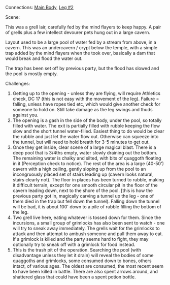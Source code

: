 Connections: [Main Body](Main%20Body.md), [Leg #2](Leg%202)

Scene:
 
This was a grell lair, carefully fed by the mind flayers to keep happy. A pair of grells plus a few intellect devourer pets hung out in a large cavern.
 
Layout used to be a large pool of water fed by a stream from above, in a cavern. This was an undercavern / crypt below the temple, with a simple trap added by the mind flayers when the took over, basically a dam that would break and flood the water out.
 
The trap has been set off by previous party, but the flood has slowed and the pool is mostly empty.
 
Challenges:

1. Getting up to the opening - unless they are flying, will require Athletics check, DC 17 (this is not easy with the movement of the leg). Failure = falling, unless have ropes tied etc, which would give another check for someone to hold on. Still take damage as the leg swings and thuds against you.
2. The opening is a gash in the side of the body, under the pool, so totally filled with water. The exit is partially filled with rubble keeping the flow slow and the short tunnel water-filled. Easiest thing to do would be clear the rubble and just let the water flow out. Otherwise can squeeze into the tunnel, but will need to hold breath for 3-5 minutes to get out.
3. Once they get inside, clear scene of a large magical blast. There is a deep pool that is 3/4ths empty, water slowly draining out the bottom. The remaining water is chalky and silted, with bits of quaggoth floating in it (Perception check to notice). The rest of the area is a large (40-50') cavern with a high ceiling, gently sloping up from the pool to an incongruously placed set of stairs leading up (cavern looks natural, stairs clearly not). The floor in places has been turned to rubble, making it difficult terrain, except for one smooth circular pit in the floor of the cavern leading down, next to the shore of the pool. [this is how the previous party got in, magically carving a tunnel up the leg - one of them died in the trap but fell down the tunnel). Falling down the tunnel will be bad, it is about 100' down to a pile of rubble filling the bottom of the leg.
4. Two grell live here, eating whatever is tossed down for them. Since the incursions, a small group of grimlocks has also been sent to watch - one will try to sneak away immediately. The grells wait for the grimlocks to attack and then attempt to ambush someone and pull them away to eat. If a grimlock is killed and the party seems hard to fight, they may optionally try to sneak off with a grimlock for food instead.
5. This is the trash pit of the operation. Searching the pool (with disadvantage unless they let it drain) will reveal the bodies of some quaggoths and grimlocks, some consumed down to bones, others intact, of various ages. The oldest are consumed, the most recent seem to have been killed in battle. There are also spent arrows around, and shattered glass that could have been a spent potion bottle.
